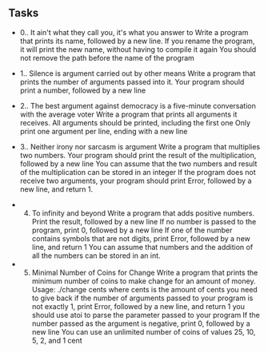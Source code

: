 ## Tasks

* 0.. It ain't what they call you, it's what you answer to
Write a program that prints its name, followed by a new line.
If you rename the program, it will print the new name, without having to compile it again
You should not remove the path before the name of the program

* 1.. Silence is argument carried out by other means
Write a program that prints the number of arguments passed into it.
Your program should print a number, followed by a new line

* 2.. The best argument against democracy is a five-minute conversation with the average voter
Write a program that prints all arguments it receives.
All arguments should be printed, including the first one
Only print one argument per line, ending with a new line

* 3.. Neither irony nor sarcasm is argument
Write a program that multiplies two numbers.
Your program should print the result of the multiplication, followed by a new line
You can assume that the two numbers and result of the multiplication can be stored in an integer
If the program does not receive two arguments, your program should print Error, followed by a new line, and return 1.

* 4. To infinity and beyond
Write a program that adds positive numbers.
Print the result, followed by a new line
If no number is passed to the program, print 0, followed by a new line
If one of the number contains symbols that are not digits, print Error, followed by a new line, and return 1
You can assume that numbers and the addition of all the numbers can be stored in an int.

* 5. Minimal Number of Coins for Change
Write a program that prints the minimum number of coins to make change for an amount of money.
Usage: ./change cents
where cents is the amount of cents you need to give back
if the number of arguments passed to your program is not exactly 1, print Error, followed by a new line, and return 1
you should use atoi to parse the parameter passed to your program
If the number passed as the argument is negative, print 0, followed by a new line
You can use an unlimited number of coins of values 25, 10, 5, 2, and 1 cent
